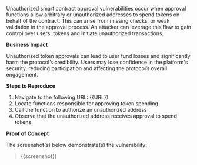 Unauthorized smart contract approval vulnerabilities occur when approval functions allow arbitrary or unauthorized addresses to spend tokens on behalf of the contract. This can arise from missing checks, or weak validation in the approval process. An attacker can leverage this flaw to gain control over users' tokens and initiate unauthorized transactions.

**Business Impact**  

Unauthorized token approvals can lead to user fund losses and significantly harm the protocol’s credibility. Users may lose confidence in the platform's security, reducing participation and affecting the protocol’s overall engagement.

**Steps to Reproduce**  

1. Navigate to the following URL: {{URL}}
1. Locate functions responsible for approving token spending
1. Call the function to authorize an unauthorized address
1. Observe that the unauthorized address receives approval to spend tokens

**Proof of Concept**

The screenshot(s) below demonstrate(s) the vulnerability:
>
> {{screenshot}}
